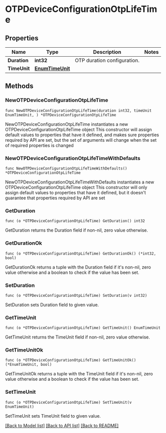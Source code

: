 # OTPDeviceConfigurationOtpLifeTime

## Properties

Name | Type | Description | Notes
------------ | ------------- | ------------- | -------------
**Duration** | **int32** | OTP duration configuration. | 
**TimeUnit** | [**EnumTimeUnit**](EnumTimeUnit.md) |  | 

## Methods

### NewOTPDeviceConfigurationOtpLifeTime

`func NewOTPDeviceConfigurationOtpLifeTime(duration int32, timeUnit EnumTimeUnit, ) *OTPDeviceConfigurationOtpLifeTime`

NewOTPDeviceConfigurationOtpLifeTime instantiates a new OTPDeviceConfigurationOtpLifeTime object
This constructor will assign default values to properties that have it defined,
and makes sure properties required by API are set, but the set of arguments
will change when the set of required properties is changed

### NewOTPDeviceConfigurationOtpLifeTimeWithDefaults

`func NewOTPDeviceConfigurationOtpLifeTimeWithDefaults() *OTPDeviceConfigurationOtpLifeTime`

NewOTPDeviceConfigurationOtpLifeTimeWithDefaults instantiates a new OTPDeviceConfigurationOtpLifeTime object
This constructor will only assign default values to properties that have it defined,
but it doesn't guarantee that properties required by API are set

### GetDuration

`func (o *OTPDeviceConfigurationOtpLifeTime) GetDuration() int32`

GetDuration returns the Duration field if non-nil, zero value otherwise.

### GetDurationOk

`func (o *OTPDeviceConfigurationOtpLifeTime) GetDurationOk() (*int32, bool)`

GetDurationOk returns a tuple with the Duration field if it's non-nil, zero value otherwise
and a boolean to check if the value has been set.

### SetDuration

`func (o *OTPDeviceConfigurationOtpLifeTime) SetDuration(v int32)`

SetDuration sets Duration field to given value.


### GetTimeUnit

`func (o *OTPDeviceConfigurationOtpLifeTime) GetTimeUnit() EnumTimeUnit`

GetTimeUnit returns the TimeUnit field if non-nil, zero value otherwise.

### GetTimeUnitOk

`func (o *OTPDeviceConfigurationOtpLifeTime) GetTimeUnitOk() (*EnumTimeUnit, bool)`

GetTimeUnitOk returns a tuple with the TimeUnit field if it's non-nil, zero value otherwise
and a boolean to check if the value has been set.

### SetTimeUnit

`func (o *OTPDeviceConfigurationOtpLifeTime) SetTimeUnit(v EnumTimeUnit)`

SetTimeUnit sets TimeUnit field to given value.



[[Back to Model list]](../README.md#documentation-for-models) [[Back to API list]](../README.md#documentation-for-api-endpoints) [[Back to README]](../README.md)


